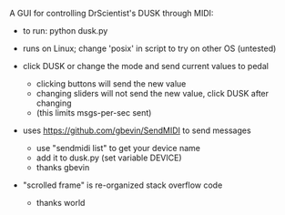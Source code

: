 A GUI for controlling DrScientist's DUSK through MIDI:

* to run: python dusk.py

* runs on Linux; change 'posix' in script to try on other OS (untested)

* click DUSK or change the mode and send current values to pedal
    - clicking buttons will send the new value
    - changing sliders will not send the new value, click DUSK after changing
    - (this limits msgs-per-sec sent)

* uses https://github.com/gbevin/SendMIDI to send messages
    - use "sendmidi list" to get your device name
    - add it to dusk.py (set variable DEVICE)
    - thanks gbevin

* "scrolled frame" is re-organized stack overflow code
    - thanks world
